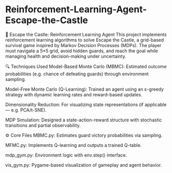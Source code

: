 # Reinforcement-Learning-Agent-Escape-the-Castle

🏰 Escape the Castle: Reinforcement Learning Agent
This project implements reinforcement learning algorithms to solve Escape the Castle, a grid-based survival game inspired by Markov Decision Processes (MDPs). The player must navigate a 5×5 grid, avoid hidden guards, and reach the goal while managing health and decision-making under uncertainty.

🔍 Techniques Used
Model-Based Monte Carlo (MBMC): Estimated outcome probabilities (e.g. chance of defeating guards) through environment sampling.

Model-Free Monte Carlo (Q-Learning): Trained an agent using an ε-greedy strategy with dynamic learning rates and reward-based updates.

Dimensionality Reduction: For visualizing state representations (if applicable — e.g. PCA/t-SNE).

MDP Simulation: Designed a state-action-reward structure with stochastic transitions and partial observability.

⚙️ Core Files
MBMC.py: Estimates guard victory probabilities via sampling.

MFMC.py: Implements Q-learning and outputs a trained Q-table.

mdp_gym.py: Environment logic with env.step() interface.

vis_gym.py: Pygame-based visualization of gameplay and agent behavior.
